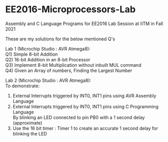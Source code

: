 # EE2016-Microprocessors-Lab
Assembly and C Language Programs for EE2016 Lab Session at IITM in Fall 2021

These are my solutions for the below mentioned Q's

Lab 1 (Microchip Studio : AVR Atmega8):<br>
Q1) Simple 8-bit Addition <br>
Q2) 16-bit Addition in an 8-bit Processor<br>
Q3) Implement 8-bit Multiplication without inbuilt MUL command<br>
Q4) Given an Array of numbers, Finding the Largest Number<br>

Lab 2 (Microchip Studio : AVR Atmega8):<br>
To demonstrate:
1. External Interrupts triggered by INT0, INT1 pins using AVR Assembly Language<br>
2. External Interrupts triggered by INT0, INT1 pins using C Programming Language<br>
By blinking an LED connected to pin PB0 with a 1 second delay (approximate)<br>
4. Use the 16 bit timer : Timer 1 to create an accurate 1 second delay for blinking the LED
